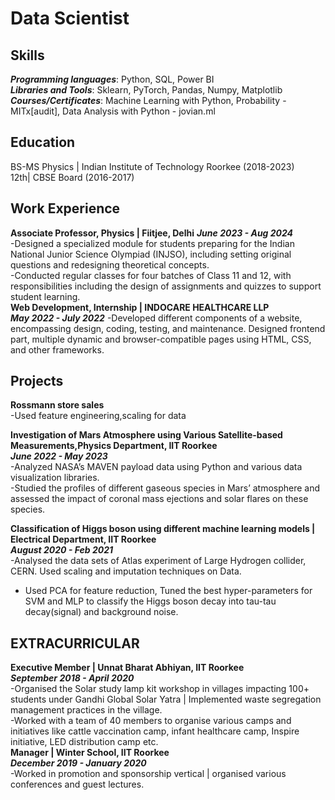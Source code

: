 # Data Scientist
## Skills  
***Programming languages***: Python, SQL, Power BI  
***Libraries and Tools***: Sklearn, PyTorch, Pandas, Numpy, Matplotlib  
***Courses/Certificates***: Machine Learning with Python, Probability -MITx[audit], Data Analysis with Python -
jovian.ml     
## Education    
BS-MS Physics | Indian Institute of Technology Roorkee (2018-2023)  
12th| CBSE Board (2016-2017)
## Work Experience  
**Associate Professor, Physics | Fiitjee, Delhi**
***June 2023 - Aug 2024***  
-Designed a specialized module for students preparing for the Indian National Junior Science Olympiad (INJSO),
including setting original questions and redesigning theoretical concepts.  
-Conducted regular classes for four batches of Class 11 and 12, with responsibilities including the design of
assignments and quizzes to support student learning.  
**Web Development, Internship | INDOCARE HEALTHCARE LLP**  
***May 2022 - July 2022***
-Developed different components of a website, encompassing design, coding, testing, and maintenance. Designed
frontend part, multiple dynamic and browser-compatible pages using HTML, CSS, and other frameworks.  

## Projects  
**Rossmann store sales**  
-Used feature engineering,scaling for data 




**Investigation of Mars Atmosphere using Various Satellite-based Measurements,Physics Department, IIT Roorkee**  
***June 2022 - May 2023***  
-Analyzed NASA’s MAVEN payload data using Python and various data visualization libraries.  
-Studied the profiles of different gaseous species in Mars’ atmosphere and assessed the impact of coronal mass ejections and
solar flares on these species.  

**Classification of Higgs boson using different machine learning models | Electrical Department, IIT Roorkee**  
***August 2020 - Feb 2021***    
-Analysed the data sets of Atlas experiment of Large Hydrogen collider, CERN. Used scaling and imputation techniques on Data.
- Used PCA for feature reduction, Tuned the best hyper-parameters for SVM and MLP to classify the Higgs boson
decay into tau-tau decay(signal) and background noise.

## EXTRACURRICULAR  
**Executive Member | Unnat Bharat Abhiyan, IIT Roorkee**  
***September 2018 - April 2020***   
-Organised the Solar study lamp kit workshop in villages impacting 100+ students under Gandhi Global Solar Yatra |
Implemented waste segregation management practices in the village.  
-Worked with a team of 40 members to organise various camps and initiatives like cattle vaccination camp, infant healthcare
camp, Inspire initiative, LED distribution camp etc.  
**Manager | Winter School, IIT Roorkee**  
***December 2019 - January 2020***  
-Worked in promotion and sponsorship vertical | organised various conferences and guest lectures.  









